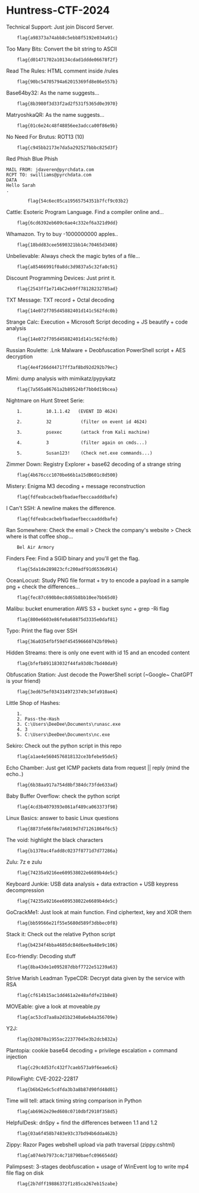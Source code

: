 # Huntress-CTF-2024

Technical Support: Just join Discord Server.

        flag{a98373a74abb8c5ebb8f5192e034a91c}

Too Many Bits: Convert the bit string to ASCII

        flag{d01471702a10134cdad1ddde06678f2f}

Read The Rules: HTML comment inside /rules 
        
        flag{90bc54705794a62015369fd8e86e557b}

Base64by32: As the name suggests...

        flag{8b3980f3d33f2ad2f531f5365d0e3970}

MatryoshkaQR: As the name suggests...

        flag{01c6e24c48f48856ee3adcca00f86e9b}

No Need For Brutus: ROT13 (10)

        flag{c945bb2173e7da5a292527bbbc825d3f}

Red Phish Blue Phish

```HELO pyrchdata.com
MAIL FROM: jdaveren@pyrchdata.com
RCPT TO: swilliams@pyrchdata.com
DATA
Hello Sarah
.

```
```
        flag{54c6ec05ca19565754351b7fcf9c03b2}
```

Cattle: Esoteric Program Language. Find a compiler online and...

        flag{6cd6392eb609c6ae4c332ef6a321d9dd}

Whamazon. Try to buy -1000000000 apples..

        flag{18bdd83cee5690321bb14c70465d3408}

Unbelievable: Always check the magic bytes of a file...

        flag{a85466991f0a8dc3d9837a5c32fa0c91}

Discount Programming Devices: Just print it.

        flag{2543ff1e714bC2eb9ff78128232785ad}

TXT Message: TXT record + Octal decoding

        flag{14e072f705d45882401d141c562fdc0b}

Strange Calc: Execution + Microsoft Script decoding + JS beautify + code analysis 

        flag{14e072f705d45882401d141c562fdc0b}

Russian Roulette: .Lnk Malware + Deobfuscation PowerShell script + AES decryption

        flag{4e4f266d44717ff3af8bd92d292b79ec}

Mimi: dump analysis with mimikatz/pypykatz

        flag{7a565a86761a2b89524bf7bb0d19bcea}

Nightmare on Hunt Street Serie:
        
        1.         10.1.1.42   (EVENT ID 4624)
        
        2.         32           (filter on event id 4624)
       
        3.         psexec       (attack from Kali machine)
       
        4.         3            (filter again on cmds...)
       
        5.         Susan123!    (Check net.exe commands...)

Zimmer Down: Registry Explorer + base62 decoding of a strange string
        
        flag{4b676ccc1070be66b1a15dB601c8d500}

Mistery: Enigma M3 decoding + message reconstruction
        
        flag{fdfeabcacbebfbadaefbeccaadddbafe}

I Can't SSH: A newline makes the difference.
        
        flag{fdfeabcacbebfbadaefbeccaadddbafe}

Ran Somewhere: Check the email > Check the company's website > Check where is that coffee shop...

        Bel Air Armory

Finders Fee: Find a SGID binary and you'll get the flag.

        flag{5da1de289823cfc200adf91d6536d914}

OceanLocust: Study PNG file format + try to encode a payload in a sample png + check the differences...

        flag{fec87c690b8ec8d65b8bb10ee7bb65d0}

Malibu: bucket enumeration AWS S3 + bucket sync + grep -Ri flag

        flag{800e6603e86fe0a68875d3335e0daf81}

Typo: Print the flag over SSH

        flag{36a0354fbf59df454596660742bf09eb}

Hidden Streams: there is only one event with id 15 and an encoded content

        flag{bfefb891183032f44fa93d0c7bd40da9}

Obfuscation Station: Just decode the PowerShell script (~Google~ ChatGPT is your friend)

        flag{3ed675ef0343149723749c34fa910ae4}

Little Shop of Hashes:

        1.
        2. Pass-the-Hash
        3. C:\Users\DeeDee\Documents\runasc.exe
        4. 3
        5. C:\Users\DeeDee\Documents\nc.exe

Sekiro: Check out the python script in this repo

        flag{a1ae4e5604576818132ce3bfebe95de5}

Echo Chamber: Just get ICMP packets data from request || reply (mind the echo..)

        flag{6b38aa917a754d8bf384dc73fde633ad}

Baby Buffer Overflow: check the python script

        flag{4cd3b4079393e861af489ca063373f98}

Linux Basics: answer to basic Linux questions

        flag{8873fe66f8e7a6019d7d71261864f6c5}

The void: highlight the black characters

        flag{b1370ac4fadd8c0237f8771d7d77286a}

 Zulu: 7z e zulu

        flag{74235a9216ee609538022e6689b4de5c}     

 Keyboard Junkie: USB data analysis + data extraction + USB keypress decompression

        flag{74235a9216ee609538022e6689b4de5c} 

GoCrackMe1: Just look at main function. Find ciphertext, key and XOR them

        flag{bb59566e21f55e5680d589f3dbbec0f8}

Stack it: Check out the relative Python script

        flag{b4234f4bba4685dc84d6ee9a48e9c106}

Eco-friendly: Decoding stuff

        flag{8ba43de1e095287dbbf7722e51239a63}

Strive Marish Leadman TypeCDR: Decrypt data given by the service with RSA 

        flag{cf614b15ac1dd461a2e48afdfe21b8e8}

MOVEable: give a look at moveable.py

        flag{ac53cd7aa8a2d1b2340a6eb4a356709e}

Y2J: 

        flag{b20870a1955ac22377045e3b2dcb832a}

Plantopia: cookie base64 decoding + privilege escalation + command injection

        flag{c29c4d53fc432f7caeb573a9f6eae6c6}

PillowFight: CVE-2022-22817

        flag{b6b62e6c5cdfda3b3a8b87d90fd48d01}

Time will tell: attack timing string comparison in Python

        flag{ab6962e29ed608c0710dbf2910f358d5}

HelpfulDesk: dnSpy + find the differences between 1.1 and 1.2

        flag{03a6f458b7483e93c37bd94b6dda462b}

Zippy: Razor Pages webshell upload via path traversal (zippy.cshtml)

        flag{a074eb7973c4c718790baefc096654dd}

Palimpsest: 3-stages deobfuscation + usage of WinEvent log to write mp4 file flag on disk

        flag{2b7dff19886372f1z85ca267eb15zabe}
